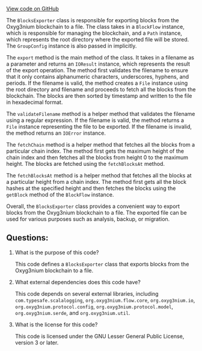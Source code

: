 [View code on GitHub](https://github.com/oxyg3nium/oxyg3nium/app/src/main/scala/org/oxyg3nium/app/BlocksExporter.scala)

The `BlocksExporter` class is responsible for exporting blocks from the Oxyg3nium blockchain to a file. The class takes in a `BlockFlow` instance, which is responsible for managing the blockchain, and a `Path` instance, which represents the root directory where the exported file will be stored. The `GroupConfig` instance is also passed in implicitly.

The `export` method is the main method of the class. It takes in a filename as a parameter and returns an `IOResult` instance, which represents the result of the export operation. The method first validates the filename to ensure that it only contains alphanumeric characters, underscores, hyphens, and periods. If the filename is valid, the method creates a `File` instance using the root directory and filename and proceeds to fetch all the blocks from the blockchain. The blocks are then sorted by timestamp and written to the file in hexadecimal format.

The `validateFilename` method is a helper method that validates the filename using a regular expression. If the filename is valid, the method returns a `File` instance representing the file to be exported. If the filename is invalid, the method returns an `IOError` instance.

The `fetchChain` method is a helper method that fetches all the blocks from a particular chain index. The method first gets the maximum height of the chain index and then fetches all the blocks from height 0 to the maximum height. The blocks are fetched using the `fetchBlocksAt` method.

The `fetchBlocksAt` method is a helper method that fetches all the blocks at a particular height from a chain index. The method first gets all the block hashes at the specified height and then fetches the blocks using the `getBlock` method of the `BlockFlow` instance.

Overall, the `BlocksExporter` class provides a convenient way to export blocks from the Oxyg3nium blockchain to a file. The exported file can be used for various purposes such as analysis, backup, or migration.
## Questions: 
 1. What is the purpose of this code?
    
    This code defines a `BlocksExporter` class that exports blocks from the Oxyg3nium blockchain to a file.

2. What external dependencies does this code have?
    
    This code depends on several external libraries, including `com.typesafe.scalalogging`, `org.oxyg3nium.flow.core`, `org.oxyg3nium.io`, `org.oxyg3nium.protocol.config`, `org.oxyg3nium.protocol.model`, `org.oxyg3nium.serde`, and `org.oxyg3nium.util`.

3. What is the license for this code?
    
    This code is licensed under the GNU Lesser General Public License, version 3 or later.